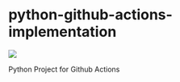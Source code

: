 # python-github-actions-implementation

![](https://github.com/nikhilkumarsingh/python-github-actions-example/workflows/Python%20application/badge.svg)


Python Project for Github Actions


